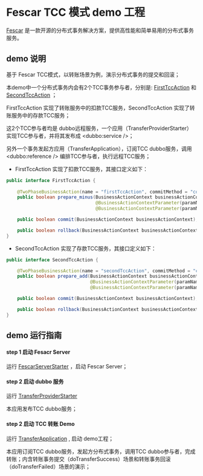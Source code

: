 # Fescar TCC 模式 demo 工程


[Fescar](https://github.com/alibaba/fescar) 是一款开源的分布式事务解决方案，提供高性能和简单易用的分布式事务服务。   


## demo 说明

基于 Fescar TCC模式，以转账场景为例，演示分布式事务的提交和回滚；

本demo中一个分布式事务内会有2个TCC事务参与者，分别是: [FirstTccAction](https://github.com/fescar-group/fescar-samples/blob/master/tcc/transfer-tcc-sample//src/main/java/com/alibaba/fescar/samples/tcc/transfer/action/FirstTccAction.java) 和 [SecondTccAction](https://github.com/fescar-group/fescar-samples/blob/master/tcc/transfer-tcc-sample/src/main/java/com/alibaba/fescar/samples/tcc/transfer/action/SecondTccAction.java) ；

FirstTccAction 实现了转账服务中的扣款TCC服务，SecondTccAction 实现了转账服务中的存款TCC服务；

这2个TCC参与者均是 dubbo远程服务，一个应用（TransferProviderStarter）实现TCC参与者，并将其发布成 <dubbo:service />；

另外一个事务发起方应用（TransferApplication），订阅TCC dubbo服务，调用 <dubbo:reference /> 编排TCC参与者，执行远程TCC服务；

- FirstTccAction 实现了扣款TCC服务，其接口定义如下：

```java
public interface FirstTccAction {
	
    @TwoPhaseBusinessAction(name = "firstTccAction", commitMethod = "commit", rollbackMethod = "rollback")
    public boolean prepare_minus(BusinessActionContext businessActionContext,
                                 @BusinessActionContextParameter(paramName = "accountNo") String accountNo,
                                 @BusinessActionContextParameter(paramName = "amount") double amount);

    public boolean commit(BusinessActionContext businessActionContext);

    public boolean rollback(BusinessActionContext businessActionContext);
}

```


- SecondTccAction 实现了存款TCC服务，其接口定义如下：

```java
public interface SecondTccAction {

    @TwoPhaseBusinessAction(name = "secondTccAction", commitMethod = "commit", rollbackMethod = "rollback")
    public boolean prepare_add(BusinessActionContext businessActionContext,
                               @BusinessActionContextParameter(paramName = "accountNo") String accountNo,
                               @BusinessActionContextParameter(paramName = "amount") double amount);

    public boolean commit(BusinessActionContext businessActionContext);

    public boolean rollback(BusinessActionContext businessActionContext);
}

```


## demo 运行指南

#### step 1 启动 Fesacr Server

运行 [FescarServerStarter](https://github.com/fescar-group/fescar-samples/blob/master/tcc/transfer-tcc-sample/src/test/java/com/alibaba/fescar/samples/tcc/FescarServerStarter.java) ，启动 Fescar Server；


#### step 2 启动 dubbo 服务

运行 [TransferProviderStarter](https://github.com/fescar-group/fescar-samples/blob/master/tcc/transfer-tcc-sample/src/main/java/com/alibaba/fescar/samples/tcc/transfer/starter/TransferProviderStarter.java)

本应用发布TCC dubbo服务；

#### step 2 启动 TCC 转账 Demo

运行 [TransferApplication](https://github.com/fescar-group/fescar-samples/blob/master/tcc/transfer-tcc-sample/src/main/java/com/alibaba/fescar/samples/tcc/transfer/starter/TransferApplication.java) , 启动 demo工程；

本应用订阅TCC dubbo服务，发起方分布式事务，调用TCC dubbo参与者，完成转账；内含转账事务提交（doTransferSuccess）场景和转账事务回滚（doTransferFailed）场景的演示；